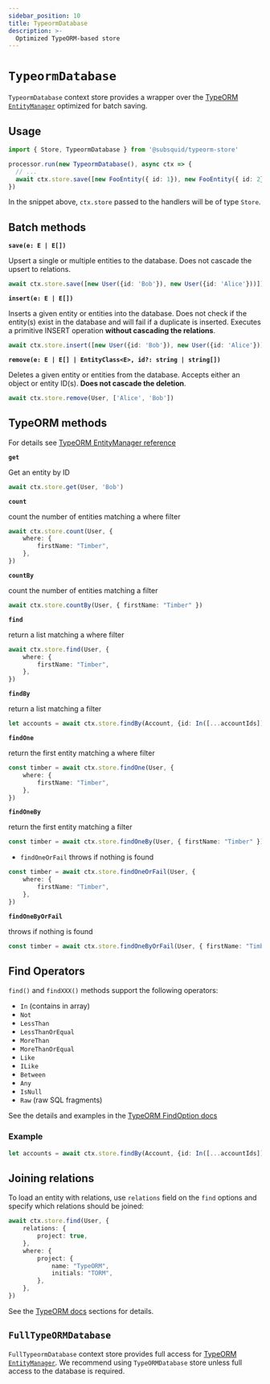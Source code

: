 ```yaml
---
sidebar_position: 10
title: TypeormDatabase
description: >-
  Optimized TypeORM-based store
---
```


# `TypeormDatabase` 

`TypeormDatabase` context store provides a wrapper over the [TypeORM `EntityManager`](https://orkhan.gitbook.io/typeorm/docs/entity-manager-api) optimized for batch saving.

## Usage
 
```ts
import { Store, TypeormDatabase } from '@subsquid/typeorm-store'

processor.run(new TypeormDatabase(), async ctx => {
  // ...  
  await ctx.store.save([new FooEntity({ id: 1}), new FooEntity({ id: 2})])
})
``` 

In the snippet above, `ctx.store` passed to the handlers will be of type `Store`.


## Batch methods

**`save(e: E | E[])`** 

Upsert a single or multiple entities to the database. Does not cascade the upsert to relations.

```ts
await ctx.store.save([new User({id: 'Bob'}), new User({id: 'Alice'}))])
```

**`insert(e: E | E[])`**

Inserts a given entity or entities into the database. Does not check if the entity(s) exist in the database and will fail if a duplicate is inserted. Executes a primitive INSERT operation **without cascading the relations**.

```ts
await ctx.store.insert([new User({id: 'Bob'}), new User({id: 'Alice'}))])
```

**`remove(e: E | E[] | EntityClass<E>, id?: string | string[])`**

Deletes a given entity or entities from the database. Accepts either an object or entity ID(s). **Does not cascade the deletion**.

```ts
await ctx.store.remove(User, ['Alice', 'Bob'])
```

## TypeORM methods

For details see [TypeORM EntityManager reference](https://orkhan.gitbook.io/typeorm/docs/entity-manager-api)


**`get`**

Get an entity by ID

```ts
await ctx.store.get(User, 'Bob')
```

**`count`**

count the number of entities matching a where filter
```ts
await ctx.store.count(User, {
    where: {
        firstName: "Timber",
    },
})
```

**`countBy`**

count the number of entities matching a filter
```ts
await ctx.store.countBy(User, { firstName: "Timber" })
```

**`find`** 

return a list matching a where filter
```ts
await ctx.store.find(User, {
    where: {
        firstName: "Timber",
    },
})
```
**`findBy`** 

return a list matching a filter
```ts
let accounts = await ctx.store.findBy(Account, {id: In([...accountIds])})
```

**`findOne`** 

return the first entity matching a where filter
```ts
const timber = await ctx.store.findOne(User, {
    where: {
        firstName: "Timber",
    },
})
```

**`findOneBy`** 

return the first entity matching a filter
```ts
const timber = await ctx.store.findOneBy(User, { firstName: "Timber" })
```
- `findOneOrFail` throws if nothing is found
```ts
const timber = await ctx.store.findOneOrFail(User, {
    where: {
        firstName: "Timber",
    },
})
```

**`findOneByOrFail`** 

throws if nothing is found
```ts
const timber = await ctx.store.findOneByOrFail(User, { firstName: "Timber" })
```

## Find Operators

`find()` and `findXXX()` methods support the following operators:

- `In` (contains in array)
- `Not`
- `LessThan`
- `LessThanOrEqual`
- `MoreThan`
- `MoreThanOrEqual`
- `Like`
- `ILike`
- `Between`
- `Any`
- `IsNull`
- `Raw` (raw SQL fragments)

See the details and examples in the [TypeORM FindOption docs](https://typeorm.io/find-options#advanced-options)

### Example 

```ts
let accounts = await ctx.store.findBy(Account, {id: In([...accountIds])})
```

## Joining relations

To load an entity with relations, use `relations` field on the `find` options and specify which relations should be joined:

```ts
await ctx.store.find(User, {
    relations: {
        project: true,
    },
    where: {
        project: {
            name: "TypeORM",
            initials: "TORM",
        },
    },
})
```

See the [TypeORM docs](https://typeorm.io/find-options) sections for details. 


## `FullTypeORMDatabase`

`FullTypeormDatabase` context store provides full access for [TypeORM `EntityManager`](https://typeorm.io/working-with-entity-manager). We recommend using `TypeORMDatabase` store unless full access to the database is required.